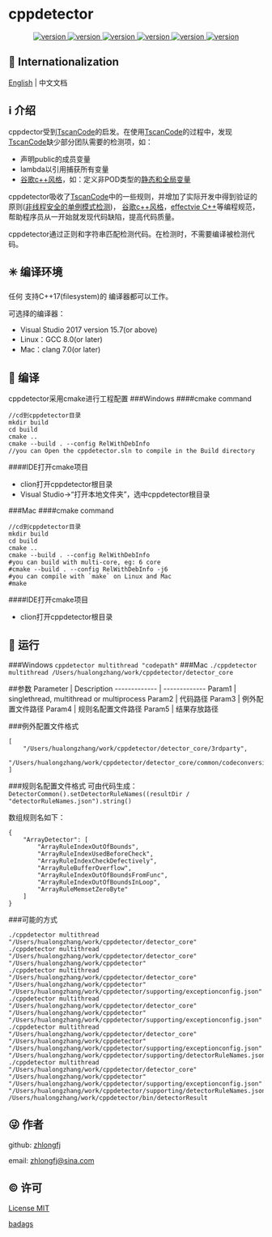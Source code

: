 # cppdetector

<center>
    <a href="https://github.com/zhlongfj/cppdetector" target="_blank" rel="noopener noreferrer">
        <img src="https://img.shields.io/github/issues/zhlongfj/cppdetector?style=flat-square" alt="version"/>
    </a>
    <a href="https://github.com/zhlongfj/cppdetector" target="_blank" rel="noopener noreferrer">
        <img src="https://img.shields.io/github/repo-size/zhlongfj/cppdetector?style=flat-square" alt="version"/>
    </a>
    <a href="https://github.com/zhlongfj/cppdetector" target="_blank" rel="noopener noreferrer">
        <img src="https://img.shields.io/github/stars/zhlongfj/cppdetector" alt="version"/>
    </a>
    <a href="https://github.com/zhlongfj/cppdetector" target="_blank" rel="noopener noreferrer">
        <img src="https://img.shields.io/github/languages/count/zhlongfj/cppdetector?style=flat-square" alt="version"/>
    </a>
    <a href="https://github.com/zhlongfj/cppdetector" target="_blank" rel="noopener noreferrer">
        <img src="https://img.shields.io/github/forks/zhlongfj/cppdetector" alt="version"/>
    </a>
    <a href="https://github.com/zhlongfj/cppdetector" target="_blank" rel="noopener noreferrer">
        <img src="https://img.shields.io/github/license/zhlongfj/cppdetector" alt="version"/>
    </a>
</center>


## :large_blue_circle: Internationalization

[English](README.md) | 中文文档

## :information_source: 介绍
cppdector受到[TscanCode](https://github.com/Tencent/TscanCode)的启发。在使用[TscanCode](https://github.com/Tencent/TscanCode)的过程中，发现[TscanCode](https://github.com/Tencent/TscanCode)缺少部分团队需要的检测项，如：

* 声明public的成员变量
* lambda以引用捕获所有变量
* [谷歌c++风格](https://zh-google-styleguide.readthedocs.io/en/latest/google-cpp-styleguide)，如：定义非POD类型的[静态和全局变量](https://zh-google-styleguide.readthedocs.io/en/latest/google-cpp-styleguide/scoping/?highlight=POD#static-and-global-variables)

cppdetector吸收了[TscanCode](https://github.com/Tencent/TscanCode)中的一些规则，并增加了实际开发中得到验证的原则([非线程安全的单例模式检测](todo))， [谷歌c++风格](https://zh-google-styleguide.readthedocs.io/en/latest/google-cpp-styleguide)，[effectvie C++](todo)等编程规范，帮助程序员从一开始就发现代码缺陷，提高代码质量。

cppdetector通过正则和字符串匹配检测代码。在检测时，不需要编译被检测代码。

## :eight_spoked_asterisk: 编译环境
任何 支持C++17(filesystem)的 编译器都可以工作。

可选择的编译器：

* Visual Studio 2017 version 15.7(or above)
* Linux：GCC 8.0(or later)
* Mac：clang 7.0(or later)

## :gem: 编译
cppdetector采用cmake进行工程配置
###Windows
####cmake command
```
//cd到cppdetector目录
mkdir build 
cd build
cmake ..
cmake --build . --config RelWithDebInfo
//you can Open the cppdetector.sln to compile in the Build directory  
```
####IDE打开cmake项目

* clion打开cppdetector根目录
* Visual Studio->“打开本地文件夹”，选中cppdetector根目录

###Mac
####cmake command
```
//cd到cppdetector目录
mkdir build
cd build
cmake ..
cmake --build . --config RelWithDebInfo
#you can build with multi-core, eg: 6 core
#cmake --build . --config RelWithDebInfo -j6
#you can compile with `make` on Linux and Mac
#make
```
####IDE打开cmake项目

* clion打开cppdetector根目录

## :gem: 运行
###Windows
`cppdetector multithread "codepath"`
###Mac
`./cppdetector multithread /Users/hualongzhang/work/cppdetector/detector_core`

##参数
Parameter  | Description
------------- | -------------
Param1  | singlethread, multithread or multiprocess 
Param2  | 代码路径
Param3 | 例外配置文件路径
Param4 | 规则名配置文件路径
Param5 | 结果存放路径

###例外配置文件格式
```
[
    "/Users/hualongzhang/work/cppdetector/detector_core/3rdparty",
    "/Users/hualongzhang/work/cppdetector/detector_core/common/codeconversion.h"
]
```
###规则名配置文件格式
可由代码生成：`DetectorCommon().setDetectorRuleNames((resultDir / "detectorRuleNames.json").string()`

数组规则名如下：

```
{
	"ArrayDetector": [
		"ArrayRuleIndexOutOfBounds",
		"ArrayRuleIndexUsedBeforeCheck",
		"ArrayRuleIndexCheckDefectively",
		"ArrayRuleBufferOverflow",
		"ArrayRuleIndexOutOfBoundsFromFunc",
		"ArrayRuleIndexOutOfBoundsInLoop",
		"ArrayRuleMemsetZeroByte"
	]
}
```

###可能的方式
```
./cppdetector multithread "/Users/hualongzhang/work/cppdetector/detector_core"
./cppdetector multithread "/Users/hualongzhang/work/cppdetector/detector_core" "/Users/hualongzhang/work/cppdetector" 
./cppdetector multithread "/Users/hualongzhang/work/cppdetector/detector_core" "/Users/hualongzhang/work/cppdetector" "/Users/hualongzhang/work/cppdetector/supporting/exceptionconfig.json"
./cppdetector multithread "/Users/hualongzhang/work/cppdetector/detector_core" "/Users/hualongzhang/work/cppdetector" "/Users/hualongzhang/work/cppdetector/supporting/exceptionconfig.json" 
./cppdetector multithread "/Users/hualongzhang/work/cppdetector/detector_core" "/Users/hualongzhang/work/cppdetector" "/Users/hualongzhang/work/cppdetector/supporting/exceptionconfig.json" 
"/Users/hualongzhang/work/cppdetector/supporting/detectorRuleNames.json"
./cppdetector multithread "/Users/hualongzhang/work/cppdetector/detector_core" "/Users/hualongzhang/work/cppdetector" "/Users/hualongzhang/work/cppdetector/supporting/exceptionconfig.json" 
"/Users/hualongzhang/work/cppdetector/supporting/detectorRuleNames.json" /Users/hualongzhang/work/cppdetector/bin/detectorResult
```

## :stuck_out_tongue_winking_eye: 作者

github: [zhlongfj](https://github.com/zhlongfj)

email: zhlongfj@sina.com

## :copyright: 许可

[License MIT](LICENSE)

[badags](https://shields.io/category/social)
